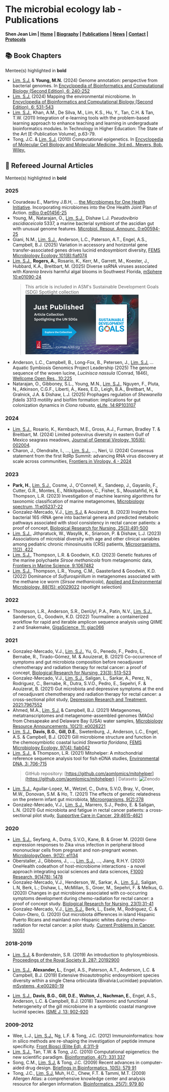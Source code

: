 # The microbial ecology lab - Publications
**Shen Jean Lim | [Home](https://shenjean.github.io) | [Biography](bio.md) | [Publications](pubs.md) | [News](news.md) | [Contact](contact.md) | [Protocols](protocols.md)**


## 📚 Book Chapters
Mentee(s) highlighted in **bold**
- <u>Lim, S.J.</u> & **Young, M.N.** (2024) Genome annotation: perspective from bacterial genomes. In [Encyclopedia of Bioinformatics and Computational Biology (Second Edition), 6: 240-252](https://doi.org/10.1016/B978-0-323-95502-7.00256-6)
- <u>Lim, S.J.</u> (2024) Mapping the environmental microbiome. In [Encyclopedia of Bioinformatics and Computational Biology (Second Edition), 6: 531-543](https://doi.org/10.1016/B978-0-323-95502-7.00242-6)
- <u>Lim, S.J.</u>, Khan, A.M., De Silva, M., Lim, K.S., Hu, Y., Tan, C.H. & Tan, T.W. (2011) Integration of e-learning tools with the problem-based learning approach to enhance teaching and learning in undergraduate bioinformatics modules. In Technology in Higher Education: The State of the Art [E-Publication Volume], p.63-79.
- Tong, J.C. & <u>Lim, S.J.</u> (2010) Computational epigenetics. In [Encyclopedia of Molecular Cell Biology and Molecular Medicine, 3rd ed., Meyers, Bob. Wiley.](https://doi.org/10.1002/3527600906.mcb.201100012)

## 📰 Refereed Journal Articles
Mentee(s) highlighted in **bold**

### 2025
- Couradeau E., Martiny J.B.H, ... <u>the Microbiomes for One Health Initiative</u>. Incorporating microbiomes into the One Health Joint Plan of Action. [mBio 0:e01456-25](https://doi.org/10.1128/mbio.01456-25)
- Young, M., Natarajan, O., <u>Lim, S.J.</u>, Dishaw L.J. *Pseudovibrio ascidiaceicola* 5337, a marine bacterial symbiont of the ascidian gut with unusual genome features. [Microbiol. Resour. Announc. 0:e00594-25](
https://doi.org/10.1128/mra.00594-25)
- Giani, N.M., <u>Lim, S.J.</u>, Anderson, L.C., Paterson, A.T., Engel, A.S., Campbell, B.J. (2025) Variation in accessory and horizontal gene transfer-associated genes drives lucinid endosymbiont diversity, [FEMS Microbiology Ecology 101(8):fiaf074](https://doi.org/10.1093/femsec/fiaf074)
- <u>Lim, S.J.</u>, **Rogers, A.**, Rosario, K., Kerr, M., Garrett, M., Koester, J., Hubbard, K.A., Breitbart, M. (2025) Diverse ssRNA viruses associated with <i>Karenia brevis</i> harmful algal blooms in Southwest Florida, [mSphere 10:e01090-24](https://doi.org/10.1128/msphere.01090-24)
  > This article is included in ASM's Sustainable Development Goals (SDG) Spotlight collection
[![SDG Spotlight](Pics/SDG.png)](https://journals.asm.org/asm-sdg-spotlight-collection)
-	Anderson, L.C., Campbell, B., Long-Fox, B., Petersen, J., <u>Lim, S.J.</u> … Aquatic Symbiosis Genomics Project Leadership (2025) The genome sequence of the woven lucine, <i>Lucinisca nassula</i> (Conrad, 1846), [Wellcome Open Res., 10:225](https://wellcomeopenresearch.org/articles/10-225)
- Natarajan, O., Gibboney, S.L., Young, M.N., <u>Lim, S.J.</u>, Nguyen, F., Pluta, N., Atkinson, C.G.F., Liberti, A., Kees, E.D., Leigh, B.A., Breitbart, M., Gralnick, J.A. & Dishaw, L.J. (2025) Prophages regulation of <i>Shewanella fidelis</i> 3313 motility and biofilm formation: implications for gut colonization dynamics in <i>Ciona robusta</i>, [eLife, 14:RP103107](https://doi.org/10.7554/eLife.103107.2)

### 2024
- <u>Lim, S.J.</u>, Rosario, K., Kernbach, M.E., Gross, A.J., Furman, Bradley T. & Breitbart, M. (2024) Limited potexvirus diversity in eastern Gulf of Mexico seagrass meadows, [Journal of General Virology, 105(6): 002004](https://doi.org/10.1099/jgv.0.002004). 
- Charon, J., Olendraite, I., …, <u>Lim, S.J.</u>, …, Neri, U. (2024) Consensus statement from the first RdRp Summit: advancing RNA virus discovery at scale across communities, [Frontiers in Virology, 4 - 2024](https://doi.org/10.3389/fviro.2024.1371958)
  
### 2023
- **Park, H.**, <u>Lim, S.J.</u>, Cosme, J., O'Connell, K., Sandeep, J., Gayanilo, F., Cutter, G.R., Montes, E., Nitikitpaiboon, C., Fisher, S., Moustahfid, H, & Thompson, L.R. (2023) Investigation of machine learning algorithms for taxonomic classification of marine metagenomes, [Microbiology spectrum, 11:e05237-22](https://doi.org/10.1128/spectrum.05237-22) 
- Gonzalez-Mercado, V.J., <u>Lim, S.J.</u> & Aouizerat, B. (2023) Insights from bacterial 16S rRNA gene into bacterial genera and predicted metabolic pathways associated with stool consistency in rectal cancer patients: a proof of concept, [Biological Research for Nursing, 25(3):491-500](https://doi.org/10.1177/10998004231159623)
- <u>Lim, S.J.</u>, Jithpratuck, W., Wasylik, K., Sriaroon, P. & Dishaw, L.J. (2023) Associations of microbial diversity with age and other clinical variables among pediatric chronic rhinosinusitis (CRS) patients, [Microorganisms, 11(2), 422](https://doi.org/10.3390/microorganisms11020422)
- <u>Lim, S.J.</u>, Thompson, L.R. & Goodwin, K.D. (2023) Genetic features of the marine polychaete <i>Sirsoe methanicola</i> from metagenomic data, [Frontiers in Marine Science, 9:1067482](https://doi.org/10.3389/fmars.2022.1067482) 
- <u>Lim, S.J.</u>, Thompson, L.R., Young, C.M., Gaasterland & Goodwin, K.D. (2022) Dominance of <i>Sulfurospirillum</i> in metagenomes associated with the methane ice worm (<i>Sirsoe methanicola</i>), [Applied and Environmental Microbiology, 88(15): e0029022](https://doi.org/10.1128/aem.00290-22) (spotlight selection)

### 2022
-	Thompson, L.R., Anderson, S.R., DenUyl, P.A., Patin, N.V., <u>Lim, S.J.</u>, Sanderson, G., Goodwin, K.D. (2022) Tourmaline: a containerized workflow for rapid and iterable amplicon sequence analysis using QIIME 2 and Snakemake, [GigaScience, 11: giac066](https://doi.org/10.1093/gigascience/giac066)

### 2021
- Gonzalez-Mercado, V.J., <u>Lim, S.J.</u>, Yu, G., Penedo, F., Pedro, E., Bernabe, R., Tirado-Gómez, M. & Aouizerat, B. (2021) Co-occurrence of symptoms and gut microbiota composition before neoadjuvant chemotherapy and radiation therapy for rectal cancer: a proof of concept, [Biological Research for Nursing, 23(3): 513-523](https://doi.org/10.1177/1099800421991656)
- Gonzalez-Mercado, V.J., <u>Lim, S.J.</u>, Saligan, L., Sarkar, A., Perez, N., Rodriguez, C., Bernabe, R., Dutra, S.V.O., Pedro, E., Sepehri, F. & Aouizerat, B. (2021) Gut microbiota and depressive symptoms at the end of neoadjuvant chemotherapy and radiation therapy for rectal cancer: a cross-sectional pilot study, [Depression Research and Treatment, 2021:7967552](https://doi.org/10.1155/2021/7967552) 
- Ahmed, M.A., <u>Lim, S.J.</u> & Campbell, B.J. (2021) Metagenomes, metatranscriptomes and metagenome-assembled genomes (MAGs) from Chesapeake and Delaware Bay (USA) water samples, [Microbiology Resource Announcements, 10(21): e0026221](https://doi.org/10.1128/mra.00262-21)
 - <u>Lim, S.J.</u>, **Davis, B.G.**, **Gill, D.E.**, Swetenburg, J., Anderson, L.C., Engel, A.S. & Campbell, B.J. (2021) Gill microbiome structure and function in the chemosymbiotic coastal lucinid <i>Stewartia floridana</i>, [FEMS Microbiology Ecology, 97(4): fiab042](https://doi.org/10.1093/femsec/fiab042)
- <u>Lim, S.J.</u>, & Thompson, L.R. (2021) Mitohelper: A mitochondrial reference sequence analysis tool for fish eDNA studies, [Environmental DNA, 3: 706-715](https://doi.org/10.1002/edn3.187)
  > GitHub repository: [https://github.com/aomlomics/mitohelper](https://github.com/aomlomics/mitohelper) | 
  > Datasets: ![Zenodo](https://zenodo.org/badge/DOI/10.5281/zenodo.15028392.svg)
- <u>Lim, S.J.</u>, Aguilar-Lopez, M., Wetzel, C., Dutra, S.V.O, Bray, V., Groer, M.W., Donovan, S.M. & Ho, T. (2021) The effects of genetic relatedness on the preterm infant gut microbiota, [Microorganisms, 9(2):278](https://doi.org/10.3390/microorganisms9020278)
- Gonzalez-Mercado, V.J., <u>Lim, S.J.</u>, Marrero, S.J., Pedro, E. & Saligan, L.N. (2021) Gut microbiota and fatigue in rectal cancer patients: a cross-sectional pilot study, [Supportive Care in Cancer, 29:4615-4621](https://link.springer.com/article/10.1007/s00520-021-06013-2)

### 2020
 - <u>Lim, S.J.</u>, Seyfang, A., Dutra, S.V.O., Kane, B. & Groer M. (2020) Gene expression responses to Zika virus infection in peripheral blood mononuclear cells from pregnant and non-pregnant women. [MicrobiologyOpen, 9(12): e1134](https://doi.org/10.1002/mbo3.1134)
- Oberstaller, J., Gibbons, J., …, <u>Lim, S.J.</u>, …, Jiang, R.H.Y. (2020) OneHealth codeathon of host-microbiome interactions - a novel approach integrating social sciences and data sciences, [F1000 Research, 9(1478): 1478](https://doi.org/10.12688/f1000research.26459.1)
-	Gonzalez-Mercado, V.J., Henderson, W., Sarkar, A., <u>Lim, S.J.</u>, Saligan, L.N, Berk, L.; Dishaw, L., McMillan, S., Groer, M., Sepehri, F. & Melkus, G. (2020) Changes in gut microbiome associated with co-occurring symptoms development during chemo-radiation for rectal cancer: a proof of concept study. [Biological Research for Nursing, 23(1):31-41](https://doi.org/10.1177/1099800420942830)
- Gonzalez-Mercado, V.J., <u>Lim, S.J.</u>, Berk, L., Esele, M., Rodriguez, C. & Colon-Otero, G. (2020) Gut microbiota differences in island Hispanic Puerto Ricans and mainland non-Hispanic whites during chemo-radiation for rectal cancer: a pilot study. [Current Problems in Cancer, 10051](http://dx.doi.org/10.1016/j.currproblcancer.2020.100551)

### 2018-2019
 - <u>Lim, S.J.</u> & Bordenstein, S.R. (2019) An introduction to phylosymbiosis. [Proceedings of the Royal Society B, 287: 20192900](https://doi.org/10.1098/rspb.2019.2900)

- <u>Lim, S.J.</u>, **Alexander, L.**, Engel, A.S., Paterson, A.T., Anderson, L.C. & Campbell, B.J. (2019) Extensive thioautotrophic endosymbiont species diversity within a single Ctena orbiculata (Bivalvia:Lucinidae) population. [mSystems, 4:e00280-19](https://doi.org/10.1128/msystems.00280-19) 

- <u>Lim, S.J.</u>, **Davis, B.G.**, **Gill, D.E.**, **Walton, J.**, **Nachman, E.**, Engel, A.S., Anderson, L.C. & Campbell, B.J. (2018) Taxonomic and functional heterogeneity of the gill microbiome in a symbiotic coastal mangrove lucinid species. [ISME J, 13: 902-920](https://www.nature.com/articles/s41396-018-0318-3) 

### 2009-2012
- Wee, L.J., <u>Lim, S.J.</u>, Ng, L.F. & Tong, J.C. (2012) Immunoinformatics: how in silico methods are re-shaping the investigation of peptide immune specificity. [Front Biosci (Elite Ed), 4:311-9](https://doi.org/10.2741/e378)
- <u>Lim, S.J.</u>, Tan, T.W. & Tong, J.C. (2010) Computational epigenetics: the new scientific paradigm. [Bioinformation, 4(7): 331 337](https://doi.org/10.6026/97320630004331) 
- Song, C.M., <u>Lim, S.J.</u> & Tong, J.C. (2009) Recent advances in computer-aided drug design. [Briefings in Bioinformatics, 10(5): 579 91](https://doi.org/10.1093/bib/bbp023) 
- Tong, J.C., <u>Lim, S.J.</u> Muh, H.C., Chew, F.T. & Tammi, M.T. (2009) Allergen Atlas: a comprehensive knowledge center and analysis resource for allergen information. [Bioinformatics, 25(7): 979 80](https://doi.org/10.1093/bioinformatics/btp077) 

